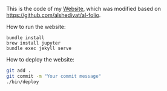 This is the code of my [Website](https://luchinchang.github.io), which was modified based on https://github.com/alshedivat/al-folio.

How to run the website:
```
bundle install
brew install jupyter
bundle exec jekyll serve
```

How to deploy the website:
```bash
git add .
git commit -m "Your commit message"
./bin/deploy
```

